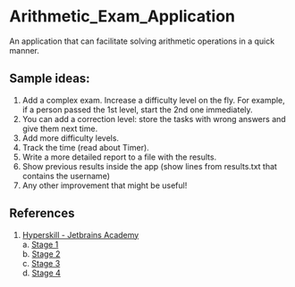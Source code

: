 # Arithmetic_Exam_Application
An application that can facilitate solving arithmetic operations in a quick manner.

## Sample ideas:

1. Add a complex exam. Increase a difficulty level on the fly. For example, if a person passed the 1st level, start the 2nd one immediately.
2. You can add a correction level: store the tasks with wrong answers and give them next time.
3. Add more difficulty levels.
4. Track the time (read about Timer).
5. Write a more detailed report to a file with the results.
6. Show previous results inside the app (show lines from results.txt that contains the username)
7. Any other improvement that might be useful!

## References
1. [Hyperskill - Jetbrains Academy]() <br>
    a. [Stage 1](https://hyperskill.org/projects/173/stages/893/implement) <br>
    b. [Stage 2](https://hyperskill.org/projects/173/stages/894/implement) <br>
    c. [Stage 3](https://hyperskill.org/projects/173/stages/895/implement) <br>
    d. [Stage 4]() <br>